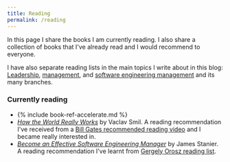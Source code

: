 ```yaml
---
title: Reading
permalink: /reading
---
```


In this page I share the books I am currently reading. I also share a collection of books that I've already read and I would recommend to everyone.

I have also separate reading lists in the main topics I write about in this blog: [Leadership](/leadership), [management](/mgmt), and [software engineering management](/mgmt/swe) and its many branches.

### Currently reading

- {% include book-ref-accelerate.md %}
- *[How the World Really Works](https://amzn.to/3RpuBWN)* by Vaclav Smil. A reading recommendation I've received from a [Bill Gates recommended reading video](https://www.youtube.com/watch?v=ksImBkJNQt8) and I became really interested in.
- *[Become an Effective Software Engineering Manager](https://amzn.to/3cc4BOs)* by James Stanier. A reading recommendation I've learnt from [Gergely Orosz reading list](https://blog.pragmaticengineer.com/my-reading-list/).